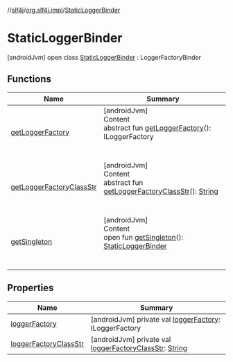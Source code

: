 //[slf4j](../../../index.md)/[org.slf4j.impl](../index.md)/[StaticLoggerBinder](index.md)



# StaticLoggerBinder  
 [androidJvm] open class [StaticLoggerBinder](index.md) : LoggerFactoryBinder   


## Functions  
  
|  Name |  Summary | 
|---|---|
| <a name="org.slf4j.spi/LoggerFactoryBinder/getLoggerFactory/#/PointingToDeclaration/"></a>[getLoggerFactory](index.md#%5Borg.slf4j.spi%2FLoggerFactoryBinder%2FgetLoggerFactory%2F%23%2FPointingToDeclaration%2F%5D%2FFunctions%2F471374959)| <a name="org.slf4j.spi/LoggerFactoryBinder/getLoggerFactory/#/PointingToDeclaration/"></a>[androidJvm]  <br>Content  <br>abstract fun [getLoggerFactory](index.md#%5Borg.slf4j.spi%2FLoggerFactoryBinder%2FgetLoggerFactory%2F%23%2FPointingToDeclaration%2F%5D%2FFunctions%2F471374959)(): ILoggerFactory  <br><br><br>|
| <a name="org.slf4j.spi/LoggerFactoryBinder/getLoggerFactoryClassStr/#/PointingToDeclaration/"></a>[getLoggerFactoryClassStr](index.md#%5Borg.slf4j.spi%2FLoggerFactoryBinder%2FgetLoggerFactoryClassStr%2F%23%2FPointingToDeclaration%2F%5D%2FFunctions%2F471374959)| <a name="org.slf4j.spi/LoggerFactoryBinder/getLoggerFactoryClassStr/#/PointingToDeclaration/"></a>[androidJvm]  <br>Content  <br>abstract fun [getLoggerFactoryClassStr](index.md#%5Borg.slf4j.spi%2FLoggerFactoryBinder%2FgetLoggerFactoryClassStr%2F%23%2FPointingToDeclaration%2F%5D%2FFunctions%2F471374959)(): [String](https://developer.android.com/reference/kotlin/java/lang/String.html)  <br><br><br>|
| <a name="org.slf4j.impl/StaticLoggerBinder/getSingleton/#/PointingToDeclaration/"></a>[getSingleton](get-singleton.md)| <a name="org.slf4j.impl/StaticLoggerBinder/getSingleton/#/PointingToDeclaration/"></a>[androidJvm]  <br>Content  <br>open fun [getSingleton](get-singleton.md)(): [StaticLoggerBinder](index.md)  <br><br><br>|


## Properties  
  
|  Name |  Summary | 
|---|---|
| <a name="org.slf4j.impl/StaticLoggerBinder/loggerFactory/#/PointingToDeclaration/"></a>[loggerFactory](logger-factory.md)| <a name="org.slf4j.impl/StaticLoggerBinder/loggerFactory/#/PointingToDeclaration/"></a> [androidJvm] private val [loggerFactory](logger-factory.md): ILoggerFactory   <br>|
| <a name="org.slf4j.impl/StaticLoggerBinder/loggerFactoryClassStr/#/PointingToDeclaration/"></a>[loggerFactoryClassStr](logger-factory-class-str.md)| <a name="org.slf4j.impl/StaticLoggerBinder/loggerFactoryClassStr/#/PointingToDeclaration/"></a> [androidJvm] private val [loggerFactoryClassStr](logger-factory-class-str.md): [String](https://developer.android.com/reference/kotlin/java/lang/String.html)   <br>|


